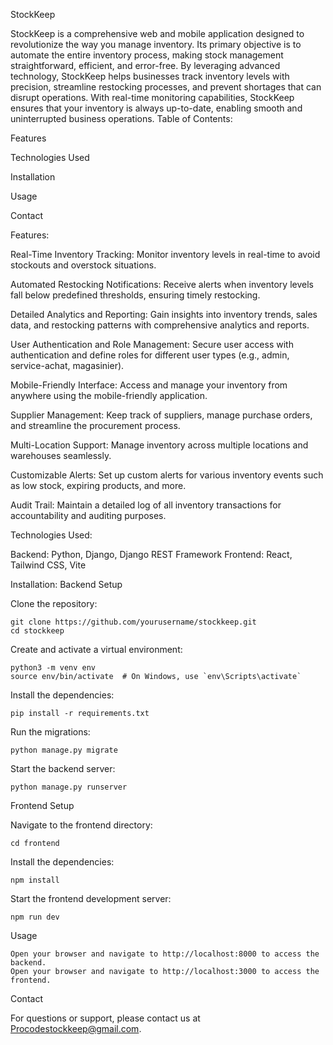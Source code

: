 StockKeep

StockKeep is a comprehensive web and mobile application designed to revolutionize the way you manage inventory. Its primary objective is to automate the entire inventory process, making stock management straightforward, efficient, and error-free. By leveraging advanced technology, StockKeep helps businesses track inventory levels with precision, streamline restocking processes, and prevent shortages that can disrupt operations. With real-time monitoring capabilities, StockKeep ensures that your inventory is always up-to-date, enabling smooth and uninterrupted business operations.
Table of Contents:

  Features
  
  Technologies Used
  
  Installation
  
  Usage

  Contact

Features:

  Real-Time Inventory Tracking: Monitor inventory levels in real-time to avoid stockouts and overstock situations.
  
  Automated Restocking Notifications: Receive alerts when inventory levels fall below predefined thresholds, ensuring timely restocking.
  
  Detailed Analytics and Reporting: Gain insights into inventory trends, sales data, and restocking patterns with comprehensive analytics and reports.
  
  User Authentication and Role Management: Secure user access with authentication and define roles for different user types (e.g., admin, service-achat, magasinier).
  
  Mobile-Friendly Interface: Access and manage your inventory from anywhere using the mobile-friendly application.  
  
  Supplier Management: Keep track of suppliers, manage purchase orders, and streamline the procurement process.
  
  Multi-Location Support: Manage inventory across multiple locations and warehouses seamlessly.
  
  Customizable Alerts: Set up custom alerts for various inventory events such as low stock, expiring products, and more.
  
  Audit Trail: Maintain a detailed log of all inventory transactions for accountability and auditing purposes.

Technologies Used:

  Backend: Python, Django, Django REST Framework
  Frontend: React, Tailwind CSS, Vite

Installation:
Backend Setup

  Clone the repository:


    git clone https://github.com/yourusername/stockkeep.git
    cd stockkeep

  Create and activate a virtual environment:

    python3 -m venv env
    source env/bin/activate  # On Windows, use `env\Scripts\activate`

  Install the dependencies:



    pip install -r requirements.txt

  Run the migrations:

    python manage.py migrate

  Start the backend server:


    python manage.py runserver

Frontend Setup

  Navigate to the frontend directory:


    cd frontend

  Install the dependencies:


    npm install

  Start the frontend development server:

    npm run dev

Usage

    Open your browser and navigate to http://localhost:8000 to access the backend.
    Open your browser and navigate to http://localhost:3000 to access the frontend.

Contact

For questions or support, please contact us at Procodestockkeep@gmail.com.
